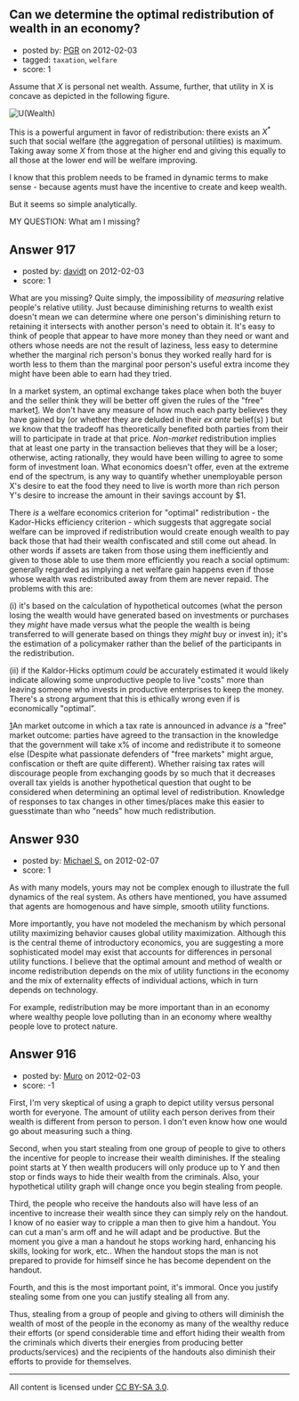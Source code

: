 ## Can we determine the optimal redistribution of wealth in an economy?

- posted by: [PGR](https://stackexchange.com/users/-1/632-pgr) on 2012-02-03
- tagged: `taxation`, `welfare`
- score: 1

Assume that $X$ is personal net wealth. Assume, further, that utility in X is concave as depicted in the following figure.

![U(Wealth)][1]

This is a powerful argument in favor of redistribution: there exists an $X^*$ such that social welfare (the aggregation of personal utilities) is maximum. Taking away some $X$ from those at the higher end and giving this equally to all those at the lower end will be welfare improving.

I know that this problem needs to be framed in dynamic terms to make sense - because agents must have the incentive to create and keep wealth.

But it seems so simple analytically.

MY QUESTION: What am I missing?



  [1]: http://i.stack.imgur.com/3WVHr.jpg


## Answer 917

- posted by: [davidt](https://stackexchange.com/users/-1/567-davidt) on 2012-02-03
- score: 1

What are you missing? Quite simply, the impossibility of *measuring* relative people's relative utility. Just because diminishing returns to wealth exist doesn't mean we can determine where one person's diminishing return to retaining it intersects with another person's need to obtain it. It's easy to think of people that appear to have more money than they need or want and others whose needs are not the result of laziness, less easy to determine whether the marginal rich person's bonus they worked really hard for is worth less to them than the marginal poor person's useful extra income they might have been able to earn had they tried.

In a market system, an optimal exchange takes place when both the buyer and the seller think they will be better off given the rules of the "free" market[1]. We don't have any measure of how much each party believes they have gained by (or whether they are deluded in their *ex ante* belief(s) ) but we know that the tradeoff has theoretically benefited both parties from their will to participate in trade at that price. *Non-market* redistribution implies that at least one party in the transaction believes that they will be a loser; otherwise, acting rationally, they would have been willing to agree to some form of investment loan. What economics doesn't offer, even at the extreme end of the spectrum, is any way to quantify whether unemployable person X's desire to eat the food they need to live is worth more than rich person Y's desire to increase the amount in their savings account by $1. 


There *is* a welfare economics criterion for "optimal" redistribution - the Kador-Hicks efficiency criterion - which suggests that aggregate social welfare can be improved if redistribution would create enough wealth to pay back those that had their wealth confiscated and still come out ahead. In other words if assets are taken from those using them inefficiently and given to those able to use them more efficiently you reach a social optimum: generally regarded as implying a net welfare gain happens even if those whose wealth was redistributed away from them are never repaid. The problems with this are: 

(i) it's based on the calculation of hypothetical outcomes (what the person losing the wealth would have generated based on investments or purchases they *might* have made versus what the people the wealth is being transferred to will generate based on things they *might* buy or invest in); it's the estimation of a policymaker rather than the belief of the participants in the redistribution.

(ii) if the Kaldor-Hicks optimum *could* be accurately estimated it would likely indicate allowing some unproductive people to live "costs" more than leaving someone who invests in productive enterprises to keep the money. There's a strong argument that this is ethically wrong even if is economically "optimal".



[1]An market outcome in which a tax rate is announced in advance *is* a "free" market outcome: parties have agreed to the transaction in the knowledge that the government will take x% of income and redistribute it to someone else (Despite what passionate defenders of "free markets" might argue, confiscation or theft are quite different). Whether raising tax rates will discourage people from exchanging goods by so much that it decreases overall tax yields is another hypothetical question that ought to be considered when determining an optimal level of redistribution. Knowledge of responses to tax changes in other times/places make this easier to guesstimate than who "needs" how much redistribution.


## Answer 930

- posted by: [Michael S.](https://stackexchange.com/users/-1/583-michael-s) on 2012-02-07
- score: 1

As with many models, yours may not be complex enough to illustrate the full dynamics of the real system. As others have mentioned, you have assumed that agents are homogenous and have simple, smooth utility functions.

More importantly, you have not modeled the mechanism by which personal utility maximizing behavior causes global utility maximization. Although this is the central theme of introductory economics, you are suggesting a more sophisticated model may exist that accounts for differences in personal utility functions. I believe that the optimal amount and method of wealth or income redistribution depends on the mix of utility functions in the economy and the mix of externality effects of individual actions, which in turn depends on technology.

For example, redistribution may be more important than in an economy where wealthy people love polluting than in an economy where wealthy people love to protect nature.


## Answer 916

- posted by: [Muro](https://stackexchange.com/users/-1/165-muro) on 2012-02-03
- score: -1

First, I'm very skeptical of using a graph to depict utility versus personal worth for everyone.  The amount of utility each person derives from their wealth is different from person to person.  I don't even know how one would go about measuring such a thing.

Second, when you start stealing from one group of people to give to others the incentive for people to increase their wealth diminishes.  If the stealing point starts at Y then wealth producers will only produce up to Y and then stop or finds ways to hide their wealth from the criminals.  Also, your hypothetical utility graph will change once you begin stealing from people.

Third, the people who receive the handouts also will have less of an incentive to increase their wealth since they can simply rely on the handout.  I know of no easier way to cripple a man then to give him a handout.  You can cut a man's arm off and he will adapt and be productive.  But the moment you give a man a handout he stops working hard, enhancing his skills, looking for work, etc..  When the handout stops the man is not prepared to provide for himself since he has become dependent on the handout.

Fourth, and this is the most important point, it's immoral.  Once you justify stealing some from one you can justify stealing all from any.

Thus, stealing from a group of people and giving to others will diminish the wealth of most of the people in the economy as many of the wealthy reduce their efforts (or spend considerable time and effort hiding their wealth from the criminals which diverts their energies from producing better products/services) and the recipients of the handouts also diminish their efforts to provide for themselves.





---

All content is licensed under [CC BY-SA 3.0](https://creativecommons.org/licenses/by-sa/3.0/).
